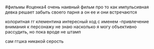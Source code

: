 #фильмы #оценка4 
очень наивный фильм про то как импульсивная девка решает забыть своего парня а он ее и они встречаются

колоритная гг клементина
интересный ход с именем -привлечение внимания к персонажу
не знаю насколько я могу объективно рассудить, но пока вроде не штамп


сам ггшка никакой серость 